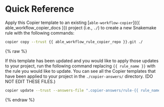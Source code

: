 # Quick Reference

Apply this Copier template to an existing [`able-workflow-copier`]({{ able_workflow_copier_docs }}) project (i.e., `./`) to create a new Snakemake rule with the following commands:

```bash
copier copy --trust {{ able_workflow_rule_copier_repo }}.git ./
```

{% raw %}

If this template has been updated and you would like to apply those updates to your project, run the following command replacing `{{ rule_name }}` with the rule you would like to update. You can see all the Copier templates that have been applied to your project in the `./copier-answers/` directory. (DO NOT EDIT THESE FILES.)

```bash
copier update --trust --answers-file ".copier-answers/rule-{{ rule_name }}.yml" ./
```

{% endraw %}

